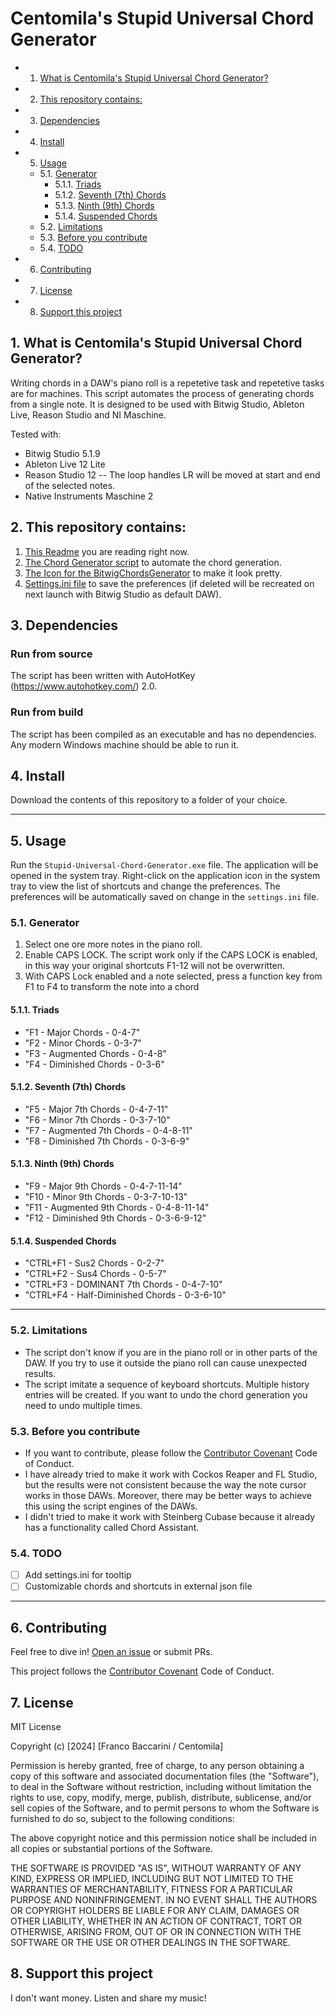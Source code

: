 # Centomila's Stupid Universal Chord Generator
<!-- vscode-markdown-toc -->
* 1. [What is Centomila's Stupid Universal Chord Generator?](#WhatisCentomilasStupidUniversalChordGenerator)
* 2. [This repository contains:](#Thisrepositorycontains:)
* 3. [Dependencies](#Dependencies)
* 4. [Install](#Install)
* 5. [Usage](#Usage)
	* 5.1. [Generator](#Generator)
		* 5.1.1. [Triads](#Triads)
		* 5.1.2. [Seventh (7th) Chords](#Seventh7thChords)
		* 5.1.3. [Ninth (9th) Chords](#Ninth9thChords)
		* 5.1.4. [Suspended Chords](#SuspendedChords)
	* 5.2. [Limitations](#Limitations)
	* 5.3. [Before you contribute](#Beforeyoucontribute)
	* 5.4. [TODO](#TODO)
* 6. [Contributing](#Contributing)
* 7. [License](#License)
* 8. [Support this project](#Supportthisproject)

<!-- vscode-markdown-toc-config
	numbering=true
	autoSave=true
	/vscode-markdown-toc-config -->
<!-- /vscode-markdown-toc -->

##  1. <a name='WhatisCentomilasStupidUniversalChordGenerator'></a>What is Centomila's Stupid Universal Chord Generator?
Writing chords in a DAW's piano roll is a repetetive task and repetetive tasks are for machines. This script automates the process of generating chords from a single note. It is designed to be used with Bitwig Studio, Ableton Live, Reason Studio and NI Maschine.

Tested with:
- Bitwig Studio 5.1.9
- Ableton Live 12 Lite
- Reason Studio 12
-- The loop handles LR will be moved at start and end of the selected notes.
- Native Instruments Maschine 2

##  2. <a name='Thisrepositorycontains:'></a>This repository contains:

1. [This Readme](Readme.md) you are reading right now.
2. [The Chord Generator script](ChordGenerator.ahk) to automate the chord generation.
3. [The Icon for the BitwigChordsGenerator](FChordsGen.ico) to make it look pretty.
4. [Settings.ini file](Settings.ini) to save the preferences (if deleted will be recreated on next launch with Bitwig Studio as default DAW).

##  3. <a name='Dependencies'></a>Dependencies
### Run from source
The script has been written with AutoHotKey (https://www.autohotkey.com/) 2.0.

### Run from build
The script has been compiled as an executable and has no dependencies. Any modern Windows machine should be able to run it.

##  4. <a name='Install'></a>Install

Download the contents of this repository to a folder of your choice.

---

##  5. <a name='Usage'></a>Usage

Run the `Stupid-Universal-Chord-Generator.exe` file. The application will be opened in the system tray.
Right-click on the application icon in the system tray to view the list of shortcuts and change the preferences. The preferences will be automatically saved on change in the `settings.ini` file.

###  5.1. <a name='Generator'></a>Generator
1. Select one ore more notes in the piano roll.
2. Enable CAPS LOCK. The script work only if the CAPS LOCK is enabled, in this way your original shortcuts F1-12 will not be overwritten.
3. With CAPS Lock enabled and a note selected, press a function key from F1 to F4 to transform the note into a chord
####  5.1.1. <a name='Triads'></a>Triads
- "F1 - Major Chords - 0-4-7"
- "F2 - Minor Chords - 0-3-7"
- "F3 - Augmented Chords - 0-4-8"
- "F4 - Diminished Chords - 0-3-6"

####  5.1.2. <a name='Seventh7thChords'></a>Seventh (7th) Chords
- "F5 - Major 7th Chords - 0-4-7-11"
- "F6 - Minor 7th Chords - 0-3-7-10"
- "F7 - Augmented 7th Chords - 0-4-8-11"
- "F8 - Diminished 7th Chords - 0-3-6-9"

####  5.1.3. <a name='Ninth9thChords'></a>Ninth (9th) Chords
- "F9 - Major 9th Chords - 0-4-7-11-14"
- "F10 - Minor 9th Chords - 0-3-7-10-13"
- "F11 - Augmented 9th Chords - 0-4-8-11-14"
- "F12 - Diminished 9th Chords - 0-3-6-9-12"

####  5.1.4. <a name='SuspendedChords'></a>Suspended Chords
- "CTRL+F1 - Sus2 Chords - 0-2-7"
- "CTRL+F2 - Sus4 Chords - 0-5-7"
- "CTRL+F3 - DOMINANT 7th Chords - 0-4-7-10"
- "CTRL+F4 - Half-Diminished Chords - 0-3-6-10"

---

###  5.2. <a name='Limitations'></a>Limitations
- The script don't know if you are in the piano roll or in other parts of the DAW. If you try to use it outside the piano roll can cause unexpected results.
- The script imitate a sequence of keyboard shortcuts. Multiple history entries will be created. If you want to undo the chord generation you need to undo multiple times.

###  5.3. <a name='Beforeyoucontribute'></a>Before you contribute
- If you want to contribute, please follow the [Contributor Covenant](https://www.contributor-covenant.org/version/2/1/code_of_conduct/) Code of Conduct.
- I have already tried to make it work with Cockos Reaper and FL Studio, but the results were not consistent because the way the note cursor works in those DAWs. Moreover, there may be better ways to achieve this using the script engines of the DAWs.
- I didn't tried to make it work with Steinberg Cubase because it already has a functionality called Chord Assistant.


###  5.4. <a name='TODO'></a>TODO
- [ ] Add settings.ini for tooltip
- [ ] Customizable chords and shortcuts in external json file

---

##  6. <a name='Contributing'></a>Contributing

Feel free to dive in! [Open an issue](https://github.com/centomila/standard-readme/issues/new) or submit PRs.

This project follows the [Contributor Covenant](https://www.contributor-covenant.org/version/2/1/code_of_conduct/) Code of Conduct.

##  7. <a name='License'></a>License

MIT License

Copyright (c) [2024] [Franco Baccarini / Centomila]

Permission is hereby granted, free of charge, to any person obtaining a copy
of this software and associated documentation files (the "Software"), to deal
in the Software without restriction, including without limitation the rights
to use, copy, modify, merge, publish, distribute, sublicense, and/or sell
copies of the Software, and to permit persons to whom the Software is
furnished to do so, subject to the following conditions:

The above copyright notice and this permission notice shall be included in all
copies or substantial portions of the Software.

THE SOFTWARE IS PROVIDED "AS IS", WITHOUT WARRANTY OF ANY KIND, EXPRESS OR
IMPLIED, INCLUDING BUT NOT LIMITED TO THE WARRANTIES OF MERCHANTABILITY,
FITNESS FOR A PARTICULAR PURPOSE AND NONINFRINGEMENT. IN NO EVENT SHALL THE
AUTHORS OR COPYRIGHT HOLDERS BE LIABLE FOR ANY CLAIM, DAMAGES OR OTHER
LIABILITY, WHETHER IN AN ACTION OF CONTRACT, TORT OR OTHERWISE, ARISING FROM,
OUT OF OR IN CONNECTION WITH THE SOFTWARE OR THE USE OR OTHER DEALINGS IN THE
SOFTWARE.

##  8. <a name='Supportthisproject'></a>Support this project
I don't want money. Listen and share my music!
